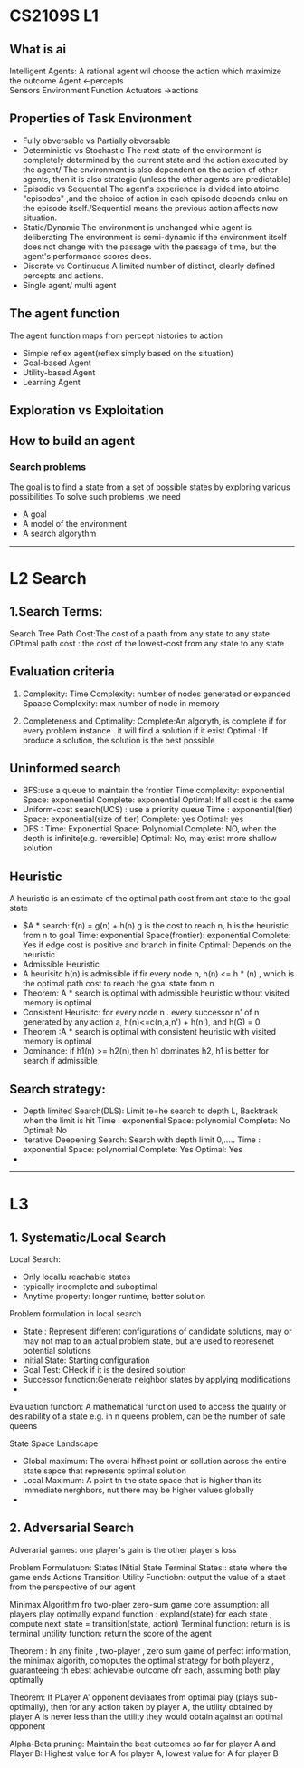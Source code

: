 # CS2109S L1
##  What is ai
Intelligent Agents: A rational agent wil choose the action which maximize the outcome
Agent   <-percepts  
Sensors				Environment
Function
Actuators  ->actions
## Properties of Task Environment
* Fully obversable vs Partially obversable
* Deterministic vs Stochastic
	The next state of the environment is completely determined by the current state and the action executed by the agent/ The environment is also dependent on the action of other agents, then it is also strategic (unless the other agents are predictable)
* Episodic vs Sequential
	The agent's experience is divided into atoimc "episodes" ,and the choice of action in each episode depends onku on the episode itself./Sequential means the previous action affects now situation.
* Static/Dynamic
	The environment is unchanged while agent is deliberating
	The environment is semi-dynamic if the environment itself does not change with the passage with the passage of time, but the agent's performance scores does.
* Discrete vs Continuous
	A limited number of distinct, clearly defined percepts and actions.
* Single agent/ multi agent
## The agent function
The agent function maps from percept histories to action
* Simple reflex agent(reflex simply based on the situation)
* Goal-based Agent
* Utility-based Agent
* Learning Agent
## Exploration vs Exploitation
## How to build an agent
### Search problems
The goal is to find a state  from a set of possible states by exploring various possibilities
To solve such problems ,we need
* A goal
* A model of the environment
* A search algorythm   
---
# L2 Search
## 1.Search Terms:
Search Tree
Path Cost:The cost of a paath from any state to any state
OPtimal path cost : the cost of the lowest-cost from any state to any state
## Evaluation criteria
1. Complexity:
Time Complexity: number of nodes generated or expanded
Spaace Complexity: max number of node in memory

2. Completeness and Optimality:
Complete:An algoryth, is complete if for every problem instance . it will find a solution if it exist
Optimal : If produce a solution, the solution is the best possible
## Uninformed search
* BFS:use a queue to maintain the frontier
	Time complexity: exponential
	Space: exponential
	Complete: exponential
	Optimal: If all cost is the same
* Uniform-cost search(UCS) : use a priority queue
	Time : exponential(tier)
	Space: exponential(size of tier)
	Complete: yes
	Optimal: yes
* DFS :
	Time: Exponential
	Space: Polynomial
	Complete: NO, when the depth is infinite(e.g. reversible)
	Optimal: No, may exist more shallow solution
## Heuristic
A heuristic is an estimate of the optimal path cost from ant state to the goal state

* $A *  search: f(n) = g(n) + h(n)
  g is the cost to reach n, h is the heuristic from n to goal
	Time: exponential
	Space(frontier): exponential
    Complete: Yes if edge cost is positive and branch in finite
    Optimal: Depends on the heuristic
* Admissible Heuristic
* A heurisitc h(n) is admissible if fir every node n, h(n) <= h * (n) , which is the optimal path cost to reach the goal state from n
* Theorem: A * search is optimal with admissible heuristic without visited memory is optimal
* Consistent Heurisitc: for every node n . every successor n' of n generated by any action a, h(n)<=c(n,a,n') + h(n'), and h(G) = 0.
* Theorem :A * search is optimal with consistent heuristic with visited memory is optimal
* Dominance: if h1(n) >= h2(n),then h1 dominates h2, h1 is better for search if admissible
## Search strategy:
* Depth limited Search(DLS): Limit te=he search to depth L, Backtrack when the limit is hit
Time : exponential
Space: polynomial
Complete: No
Optimal: No
* Iterative Deepening Search: Search with depth limit 0,.....
Time : exponential
Space: polynomial
Complete: Yes
Optimal: Yes
*
---
# L3
## 1. Systematic/Local Search
Local Search:
* Only locallu reachable states
* typically incomplete and suboptimal
* Anytime property: longer runtime, better solution

Problem formulation in local search
* State : Represent different configurations of candidate solutions, may or may not map to an actual problem state, but are used to represenet potential solutions
* Initial State: Starting configuration
* Goal Test: CHeck if it is the desired solution
* Successor function:Generate neighbor states by applying modifications
*

Evaluation function:
A mathematical function used to access the quality or desirability of a state
e.g. in n queens problem, can be the number of safe queens

State Space Landscape
* Global maximum: The overal hifhest point or sollution across the entire state sapce that represents optimal solution
* Local Maximum: A point tn the state space that is higher than its immediate nerghbors, nut there may be higher values globally
*

## 2. Adversarial Search
Adverarial games: one player's gain is the other player's loss

Problem Formulatuon:
States
INitial State
Terminal States:: state where the game ends
Actions
Transition
Utility Functiobn:
output the value of a staet from the perspective of our agent

Minimax
Algorithm fro two-plaer zero-sum game
core assumption: all players play optimally
expand function : expland(state)
for each state , compute next_state = transition(state, action)
Terminal function: return is is terminal
untility function: return the score of the agent

Theorem : In any finite , two-player , zero sum game of perfect information, the minimax algorith, comoputes the optimal strategy for both playerz , guaranteeing th ebest achievable outcome ofr each, assuming both play optimally

Theorem: If PLayer A' opponent deviaates from optimal play (plays sub-optimally), then for any action taken by player A, the utility obtained by player A is never less than the utility they would obtain against an optimal opponent

Alpha-Beta pruning:
Maintain the best outcomes so far for player A and Player B:
	Highest value for A for player A, lowest value for A for player B

